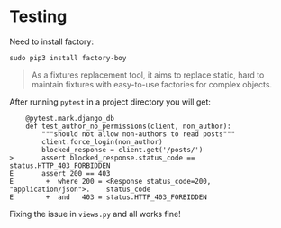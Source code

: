 # Testing

Need to install factory:

    sudo pip3 install factory-boy

> As a fixtures replacement tool, it aims to replace static, hard to maintain fixtures with easy-to-use factories for complex objects.

After running `pytest` in a project directory you will get:

        @pytest.mark.django_db
        def test_author_no_permissions(client, non_author):
            """should not allow non-authors to read posts"""
            client.force_login(non_author)
            blocked_response = client.get('/posts/')
    >       assert blocked_response.status_code == status.HTTP_403_FORBIDDEN
    E       assert 200 == 403
    E        +  where 200 = <Response status_code=200, "application/json">.    status_code
    E        +  and   403 = status.HTTP_403_FORBIDDEN

Fixing the issue in `views.py` and all works fine!